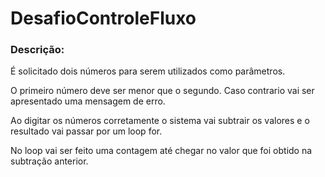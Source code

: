 # DesafioControleFluxo

### Descrição:

É solicitado dois números para serem utilizados como parâmetros.

O primeiro número deve ser menor que o segundo. Caso contrario vai ser apresentado uma mensagem de erro.

Ao digitar os números corretamente o sistema vai subtrair os valores e o resultado vai passar por um loop for.

No loop vai ser feito uma contagem até chegar no valor que foi obtido na subtração anterior.
